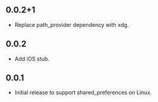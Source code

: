 ## 0.0.2+1
* Replace path_provider dependency with xdg.

## 0.0.2
* Add iOS stub.

## 0.0.1
* Initial release to support shared_preferences on Linux.
